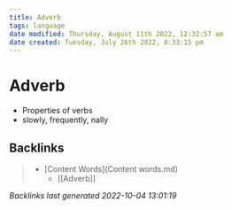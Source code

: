 ```yaml
---
title: Adverb
tags: language
date modified: Thursday, August 11th 2022, 12:32:57 am
date created: Tuesday, July 26th 2022, 8:33:15 pm
---
```


# Adverb
- Properties of verbs
- slowly, frequently, nally

## Backlinks

> - [Content Words](Content words.md)
>   - [[Adverb]]

_Backlinks last generated 2022-10-04 13:01:19_
